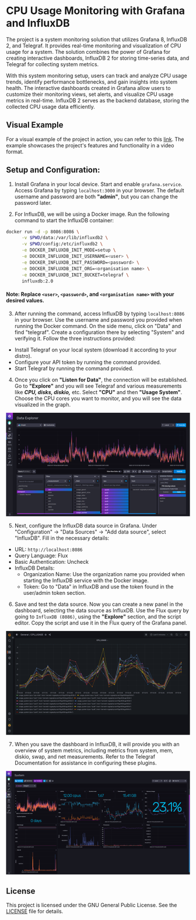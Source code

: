 
# CPU Usage Monitoring with Grafana and InfluxDB

The project is a system monitoring solution that utilizes Grafana 8, InfluxDB 2, and Telegraf. It provides real-time monitoring and visualization of CPU usage for a system. The solution combines the power of Grafana for creating interactive dashboards, InfluxDB 2 for storing time-series data, and Telegraf for collecting system metrics. 

With this system monitoring setup, users can track and analyze CPU usage trends, identify performance bottlenecks, and gain insights into system health. The interactive dashboards created in Grafana allow users to customize their monitoring views, set alerts, and visualize CPU usage metrics in real-time. InfluxDB 2 serves as the backend database, storing the collected CPU usage data efficiently.

## Visual Example

For a visual example of the project in action, you can refer to this [link](https://drive.google.com/file/d/1I7SYzn8hgakrmYxNI11DsGa6be39YMVw/view?usp=sharing). The example showcases the project's features and functionality in a video format.


## Setup and Configuration:

1. Install Grafana in your local device. Start and enable `grafana.service`. Access Grafana by typing `localhost:3000` in your browser. The default username and password are both __"admin"__, but you can change the password later.

2. For InfluxDB, we will be using a Docker image. Run the following command to start the InfluxDB container:
```bash
docker run -d -p 8086:8086 \
      -v $PWD/data:/var/lib/influxdb2 \
      -v $PWD/config:/etc/influxdb2 \
      -e DOCKER_INFLUXDB_INIT_MODE=setup \
      -e DOCKER_INFLUXDB_INIT_USERNAME=<user> \
      -e DOCKER_INFLUXDB_INIT_PASSWORD=<password> \
      -e DOCKER_INFLUXDB_INIT_ORG=<organisation name> \
      -e DOCKER_INFLUXDB_INIT_BUCKET=telegraf \
      influxdb:2.0

```
#### Note: Replace `<user>`, `<password>`, and `<organisation name>` with your desired values.

3. After running the command, access InfluxDB by typing `localhost:8086` in your browser. Use the username and password you provided when running the Docker command. On the side menu, click on "Data" and find "telegraf". Create a configuration there by selecting "System" and verifying it. Follow the three instructions provided:

- Install Telegraf on your local system (download it according to your distro).
- Configure your API token by running the command provided.
- Start Telegraf by running the command provided.

4. Once you click on __"Listen for Data"__, the connection will be established. Go to __"Explore"__ and you will see Telegraf and various measurements like ___CPU, disks, diskio,___ etc. Select __"CPU"__ and then __"Usage System"__. Choose the CPU cores you want to monitor, and you will see the data visualized in the graph.

<img src="images/Screenshot_20230719_071756.png">

5. Next, configure the InfluxDB data source in Grafana. Under "Configuration" -> "Data Sources" -> "Add data source", select "InfluxDB". Fill in the necessary details:
- URL: `http://localhost:8086`
- Query Language: Flux
- Basic Authentication: Uncheck
- InfluxDB Details:
    - Organization Name: Use the organization name you provided when starting the InfluxDB service with the Docker image.
    - Token: Go to "Data" in InfluxDB and use the token found in the user/admin token section.

6. Save and test the data source. Now you can create a new panel in the dashboard, selecting the data source as InfluxDB. Use the Flux query by going to `InfluxDB (8086)`, using the __"Explore"__ section, and the script editor. Copy the script and use it in the Flux query of the Grafana panel.

<img src="images/Screenshot_20230719_071811.png">

7. When you save the dashboard in InfluxDB, it will provide you with an overview of system metrics, including metrics from system, mem, diskio, swap, and net measurements. Refer to the Telegraf Documentation for assistance in configuring these plugins.

<img src="images/Screenshot_20230719_071911.png">


## License

This project is licensed under the GNU General Public License. See the [LICENSE](https://github.com/Saru2003/CPU-Usage-Monitoring-with-Grafana-and-InfluxDB/blob/main/LICENSE) file for details.
